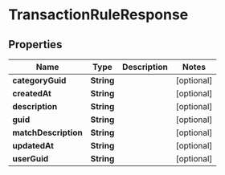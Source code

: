 

# TransactionRuleResponse


## Properties

| Name | Type | Description | Notes |
|------------ | ------------- | ------------- | -------------|
|**categoryGuid** | **String** |  |  [optional] |
|**createdAt** | **String** |  |  [optional] |
|**description** | **String** |  |  [optional] |
|**guid** | **String** |  |  [optional] |
|**matchDescription** | **String** |  |  [optional] |
|**updatedAt** | **String** |  |  [optional] |
|**userGuid** | **String** |  |  [optional] |



